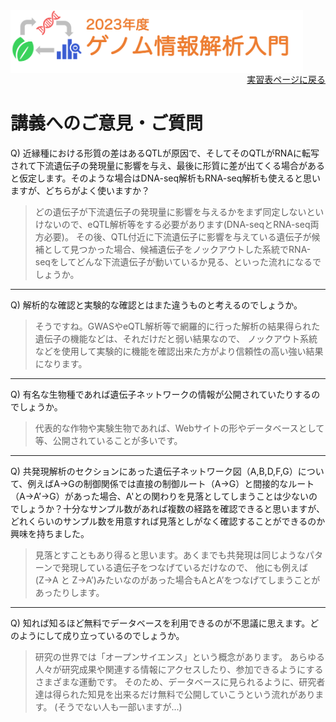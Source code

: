 <img src="https://github.com/CropEvol/lecture/blob/master/textbook_2023/images/logo.png?raw=true" alt="2023年度ゲノム情報解析入門" height="100px" align="middle">

<div align="right"><a href="https://github.com/CropEvol/lecture#section2">実習表ページに戻る</a></div>

# 講義へのご意見・ご質問

Q) 近縁種における形質の差はあるQTLが原因で、そしてそのQTLがRNAに転写されて下流遺伝子の発現量に影響を与え、最後に形質に差が出てくる場合があると仮定します。そのような場合はDNA-seq解析もRNA-seq解析も使えると思いますが、どちらがよく使いますか？

> どの遺伝子が下流遺伝子の発現量に影響を与えるかをまず同定しないといけないので、eQTL解析等をする必要があります(DNA-seqとRNA-seq両方必要)。
> その後、QTL付近に下流遺伝子に影響を与えている遺伝子が候補として見つかった場合、候補遺伝子をノックアウトした系統でRNA-seqをしてどんな下流遺伝子が動いているか見る、といった流れになるでしょうか。

---

Q) 解析的な確認と実験的な確認とはまた違うものと考えるのでしょうか。

> そうですね。GWASやeQTL解析等で網羅的に行った解析の結果得られた遺伝子の機能などは、それだけだと弱い結果なので、
> ノックアウト系統などを使用して実験的に機能を確認出来た方がより信頼性の高い強い結果になります。

---

Q) 有名な生物種であれば遺伝子ネットワークの情報が公開されていたりするのでしょうか。

> 代表的な作物や実験生物であれば、Webサイトの形やデータベースとして等、公開されていることが多いです。

---

Q) 共発現解析のセクションにあった遺伝子ネットワーク図（A,B,D,F,G）について、例えばA→Gの制御関係では直接の制御ルート（A→G）と間接的なルート（A→A’→G）があった場合、A'との関わりを見落としてしまうことは少ないのでしょうか？十分なサンプル数があれば複数の経路を確認できると思いますが、どれくらいのサンプル数を用意すれば見落としがなく確認することができるのか興味を持ちました。

> 見落とすこともあり得ると思います。あくまでも共発現は同じようなパターンで発現している遺伝子をつなげているだけなので、
> 他にも例えば (Z→A と Z→A’)みたいなのがあった場合もAとA’をつなげてしまうことがあったりします。

---

Q) 知れば知るほど無料でデータベースを利用できるのが不思議に思えます。どのようにして成り立っているのでしょうか。

> 研究の世界では「オープンサイエンス」という概念があります。
> あらゆる人々が研究成果や関連する情報にアクセスしたり、参加できるようにするさまざまな運動です。
> そのため、データベースに見られるように、研究者達は得られた知見を出来るだけ無料で公開していこうという流れがあります。
> (そうでない人も一部いますが...)